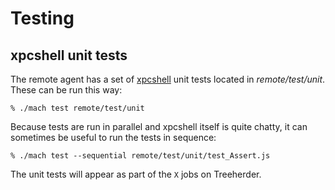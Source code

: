 Testing
=======

xpcshell unit tests
-------------------

The remote agent has a set of [xpcshell] unit tests located in
_remote/test/unit_.  These can be run this way:

	% ./mach test remote/test/unit

Because tests are run in parallel and xpcshell itself is quite
chatty, it can sometimes be useful to run the tests in sequence:

	% ./mach test --sequential remote/test/unit/test_Assert.js

The unit tests will appear as part of the `X` jobs on Treeherder.

[xpcshell]: https://developer.mozilla.org/en-US/docs/Mozilla/QA/Writing_xpcshell-based_unit_tests

